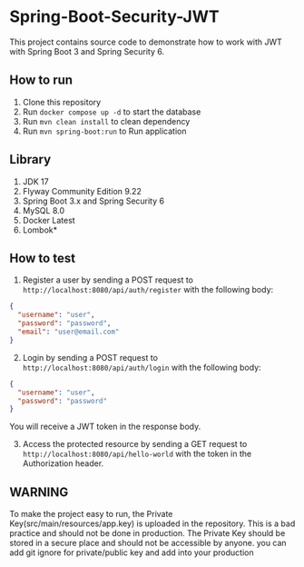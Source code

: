 # Spring-Boot-Security-JWT
This project contains source code to demonstrate how to work with JWT with Spring Boot 3 and Spring Security 6.

## How to run

1. Clone this repository
2. Run `docker compose up -d` to start the database
3. Run `mvn clean install` to clean dependency
4. Run `mvn spring-boot:run` to Run application


## Library

1.  JDK 17
2.  Flyway Community Edition 9.22
3.  Spring Boot 3.x and Spring Security 6
4.  MySQL 8.0
5.  Docker Latest
6.  Lombok*

## How to test

1. Register a user by sending a POST request to `http://localhost:8080/api/auth/register` with the following body:

```json
{
  "username": "user",
  "password": "password",
  "email": "user@email.com"
}
```

2. Login by sending a POST request to `http://localhost:8080/api/auth/login` with the following body:

```json
{
  "username": "user",
  "password": "password"
}
```
You will receive a JWT token in the response body.

3. Access the protected resource by sending a GET request to `http://localhost:8080/api/hello-world` with the token in the Authorization header.

## WARNING

To make the project easy to run, the Private Key(src/main/resources/app.key) is uploaded in the repository. This is a bad practice and should not be done in production. The Private Key should be stored in a secure place and should not be accessible by anyone.
you can add git ignore for private/public key and add into your production